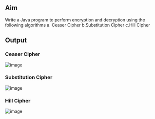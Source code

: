 ## Aim
Write a Java program to perform encryption and decryption using the following algorithms 
a. Ceaser Cipher
b.Substitution Cipher
c.Hill Cipher

## Output
### Ceaser Cipher
![image](https://user-images.githubusercontent.com/62592828/147046579-e2b0a22d-8819-40ab-aaf3-1fc1a00ebdec.png)

### Substitution Cipher
![image](https://user-images.githubusercontent.com/62592828/147046597-fd365a3d-4455-4c92-84ba-60f7a620781a.png)

### Hill Cipher
![image](https://user-images.githubusercontent.com/62592828/147046631-7d6e6186-f04c-4927-90cf-d1ffcce9f39b.png)
